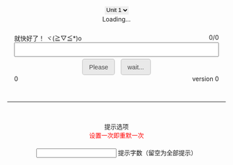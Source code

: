 <link rel="stylesheet" type="text/css" href="/css/normalize.css" />
<link rel="stylesheet" type="text/css" href="/css/component.css" />
<script type="text/javascript" src="/jquery.js"></script>
<script type="text/javascript">
$(function() {

	/*
		定义变量 - 开始
	*/
	
	var selected = "7b_u1"
	var version = "1.2.2 - preview - 14"  
	var versionS = "debug"
	var complete = false
	var allcount, helpcount, correct, name, notice, rightcount, trans, unit_xml, words, words_index, time, timer, timeresultM, timeresultS, timeresult, timecount, diyhelp
	
	/*
		定义变量 - 结束
		
		初始化 - 开始
	*/
	
	memorize_words("7b_u1") 
	$("#version").html(versionS + " " +version)  
	version = versionS = undefined
	
	/*
		初始化 - 结束
		
		基本方法 - 开始
	*/
	
	$("#input-helpdiy").off("input").on("input",
	function() {
		diyhelp = $("#input-helpdiy").val()
		memorize_words(selected)
	})
	$("#unit").off("change").on("change", 
	function() {
		selected = $(this).children('option:selected').val() 
		memorize_words(selected)  
	}) 
	$("#help").off("click").on("click",
	function() {
		if (!complete) {
			if($("#input-helpdiy").val() != 0) {
				$("#notice").html(words[words_index].name.substring(0, $("#input-helpdiy").val())) 
			} else if($("#input-helpdiy").val() == 0) {
				$("#notice").html(words[words_index].name)
			}
			helpcount++
		} else {
			if(timeresult == "获取失败") {
				while(timecount >= 60) {
					timecount = timecount - 60
					timeresultM++
				}
				if(timecount < 10) {
					timeresultS = "0" + timecount
				} else if(timecount >= 10) {
					timeresultS = timecount
				} 
				timeresult = timeresultM + ":" + timeresultS
				timeresultM = timeresultS = timecount = 0
			}
			if(diyhelp == 0) {
				diyhelp = "全部"
			}
			alert("共默写" + allcount + "个单词 共提示" + helpcount + "次 使用提示字数" + diyhelp + "个 用时" + timeresult)
		}
	})
	$("#play").off("click").on("click",
	function() {
		if (!complete) {
			new Audio("http://dict.youdao.com/speech?audio=" + words[words_index].name).play()
		} else {
			new Audio("/sounds/win.mp3").play()
		}
	})
	$("#again").off("click").on("click",
	function() {
		memorize_words(selected)
	})
	function memorize_words(units) {
		clearInterval(timer)
		$("#text").attr("class", "myInput")
		diyhelp = $("#input-helpdiy").val()
		words = new Array()
		complete = correct = false
		allcount = helpcount = rightcount = words_index = timecount = timeresultM = timeresultS = 0
		time = timer = undefined
		timeresult = "获取失败"
		
		//====================
		
		$("#text").val("")
		$("#hint").html("Loading...")
		$("#help").html("Please")
		$("#again").html("wait...")
		$("#result").html("0/0")
		
		//====================
		
		unit_xml = "/xml/words_" + units + ".xml"
		$.ajax({
			url: unit_xml,
			dataType: 'xml',
			type: 'GET',
			timeout: 5000,
			success: function(data) {
				$(data).find("item").each(function(index) {
					name = $(this).find("word").html() 
					trans = $(this).find("trans").html() 
					notice = trans.substring(9, trans.length - 3) 
					words[index] = {
						'name': name,
						'notice': notice
					}
					index = undefined
				}) 
				words.sort(randomsort)  
				allcount = words.length
				$("#hint").html(words[words_index].notice)
				$("#result").html(rightcount + "/" + allcount)
				$("#help").html("提示") 
				$("#again").html("重默")
				$("#notice").html("")
				name = trans = notice = unit_xml = undefined
			}
		}) 
		
		//====================
		
		$("#time").html(timecount)
		timer = setInterval(function(){
			$("#time").html(++timecount)
		},
		1000)
		
		//====================
		
		function randomsort(a, b) {
			return Math.random() > .5 ? -1 : 1  
		}
		function update() {
			correct = false
			$("#hint").html(words[++words_index].notice) 
			$("#text").val("") 
			$("#notice").html("")
			$("#result").html(rightcount + "/" + allcount)
		}
		$("#text").off("input").on("input",
		function() {
			var hint = $("#hint").html()
			$("#notice").html("")
			if (!complete) {
				if ($("#text").val().toLowerCase().trim() == words[words_index].name.trim().toLowerCase() ) {
					correct = true
				} else {
					correct = false
				}
			} else {
				$("#text").val("")
			}
		}) 
		$("#text").off("keydown").on("keydown",
		function(e) {
			if (e.keyCode == 13) {
				$("#notice").html("")
				if (correct == false && time == undefined) {
					$("#text").attr("class", "input-wrong")
					helpcount++
					$("#notice").html("<font color='red'>请输入正确的单词：" + words[words_index].name + "</font>")
					$("#text").val("")
					time = setTimeout(function() {
						$("#notice").html("")
						time = undefined
					},
					1000)
				} else if (correct == true) {
					setTimeout(function() {
						$("#text").attr("class", "myInput")
						if (++rightcount >= allcount) {
							clearInterval(timer)
							$("#text").val("") 
							$("#result").html("") 
							$("#notice").html("") 
							$("#help").html("统计") 
							$("#hint").html("<font color='green'>恭喜你 默写完成</font>")
							complete = true
						} else {
							update()
						}
					},
					100)
				}
			}
		}) 
	}
	
	/*
		基本方法 - 结束
	*/
	
})
</script>
<style type="text/css">
	.bton {
		padding:0.6rem 0.9rem;
		font-size: 0.9rem;
		color: rgba(0,0,0,0.7);
		background-color: rgba(0,0,0,0.08);
		outline:none;
		border-color: rgba(0,0,0,0.2);
		border-style: solid;
		border-width: 1px;
		border-radius: 0.3rem;
		transition: color 0.2s, background-color 0.2s, border-color 0.2s;
	}
	.bton:hover {
		color: rgba(0,0,0,0.8);
		text-decoration: none;
		background-color: rgba(0,0,0,0.2);
		border-color: rgba(0,0,0,0.3);
	}
	.play {
		background: url('/images/youdao-img.png') no-repeat;
		background-position: -119px 3px; 
		border: none; 
		width: 16px; 
		height: 25px;
		outline: none;
	}
	.play:hover {
		background-position: -90px 3px; 
	}
	.myInput, select {
		transition: 0.5s;
		outline: none;
		text-align: center; 
		border-bottom: 2px solid #EEEEEE; 
		border-top: none; 
		border-left: none;
		border-right: none;
	}
	.myInput:focus {
		border-bottom: 3px solid #30FF30; 
	}
	.input-wrong {
		transition: 0.5s;
		outline: none;
		text-align: center; 
		border-top: none; 
		border-left: none;
		border-right: none;
		border-bottom: 3px solid #FF0000; 
	}
	.select:focus {
		border-bottom: 2px solid #FF7070; 
	}
	input::-webkit-outer-spin-button,
	input::-webkit-inner-spin-button {
		-webkit-appearance: none;
	}
	input[type="number"] {
		-moz-appearance: textfield;
	}
</style>
<div style="text-align: center; padding:2rem 1rem;">
	<div>
		<select class="select" id="unit" style="margin-bottom: 2px">
			<option value="7b_u1">Unit 1</option>
			<option value="7b_u2">Unit 2</option>
			<option value="7b_u3">Unit 3</option>
			<option value="7b_u4">Unit 4</option>
			<option value="7b_u5">Unit 5</option>
			<option value="7b_u6">Unit 6</option>
			<option value="7b_u7">Unit 7</option>
			<option value="7b_u8">Unit 8</option>
			<option value="test">测试</option>
		</select>
	</div>
	<div>
		<span id="hint">Loading...</span>
	</div>
	<div>
		<input id="play" class="play" type="button" />
	</div>
	<div style="margin-bottom: 15px;">
		<span id="notice" style="float: left">就快好了！ ヾ(≧▽≦*)o</span>
		<span id="result" style="float: right">0/0</span>
	</div>
	<div>
		<input class="input" type="text" id="text" autocomplete="off" style="height: 33px; width: 100%; font-size: 20px;" />
	</div>
	<div style="margin-top: 5px;">
		<button type="button" id="help" style="margin-right: 5px;" class="bton">Please</button>
		<button type="button" id="again" style="margin-left: 5px;" class="bton">wait...</button>
	</div>
	<div style="margin-bottom: 15px;">
		<span id="time" style="float: left">0</span>
		<span id="version" style="float: right;">version 0</span>
	</div>
</div>
<hr />
<div style="text-align: center; padding:2rem 1rem;">
	<div>
		<span>提示选项</span>
	</div>
	<div>
		<span><font color="red">设置一次即重默一次</font></span>
	</div>
	<div style="margin-top: 20px;">
		<span class="input input--akira">
			<input class="input__field input__field--akira" type="number" id="input-helpdiy" οnkeypress="return (/[\d]/.test(String.fromCharCode(event.keyCode)))" />
			<label class="input__label input__label--akira" for="input-helpdiy">
				<span class="input__label-content input__label-content--akira">提示字数（留空为全部提示）</span>
			</label>
		</span>
	</div>
</div>
<script type="text/javascript" src="/js/classie.js"></script>
<script type="text/javascript">
(function() {
	// trim polyfill : https://developer.mozilla.org/en-US/docs/Web/JavaScript/Reference/Global_Objects/String/Trim
	if (!String.prototype.trim) {
		(function() {
			// Make sure we trim BOM and NBSP
			var rtrim = /^[\s\uFEFF\xA0]+|[\s\uFEFF\xA0]+$/g;
			String.prototype.trim = function() {
				return this.replace(rtrim, '')
			}
		})
	}
	[].slice.call( document.querySelectorAll( 'input.input__field' ) ).forEach( function( inputEl ) {
		// in case the input is already filled..
		if( inputEl.value.trim() !== '' ) {
			classie.add( inputEl.parentNode, 'input--filled' )
		}
		// events:
		inputEl.addEventListener( 'focus', onInputFocus )
		inputEl.addEventListener( 'blur', onInputBlur )
	} )
	function onInputFocus( ev ) {
		classie.add( ev.target.parentNode, 'input--filled' )
	}
	function onInputBlur( ev ) {
		if( ev.target.value.trim() === '' ) {
			classie.remove( ev.target.parentNode, 'input--filled' )
		}
	}
})()
</script>